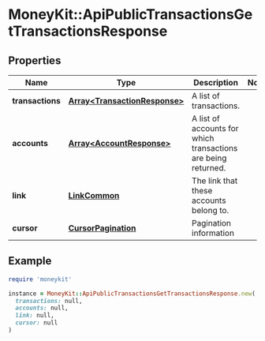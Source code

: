 # MoneyKit::ApiPublicTransactionsGetTransactionsResponse

## Properties

| Name | Type | Description | Notes |
| ---- | ---- | ----------- | ----- |
| **transactions** | [**Array&lt;TransactionResponse&gt;**](TransactionResponse.md) | A list of transactions. |  |
| **accounts** | [**Array&lt;AccountResponse&gt;**](AccountResponse.md) | A list of accounts for which transactions are being returned. |  |
| **link** | [**LinkCommon**](LinkCommon.md) | The link that these accounts belong to. |  |
| **cursor** | [**CursorPagination**](CursorPagination.md) | Pagination information |  |

## Example

```ruby
require 'moneykit'

instance = MoneyKit::ApiPublicTransactionsGetTransactionsResponse.new(
  transactions: null,
  accounts: null,
  link: null,
  cursor: null
)
```

